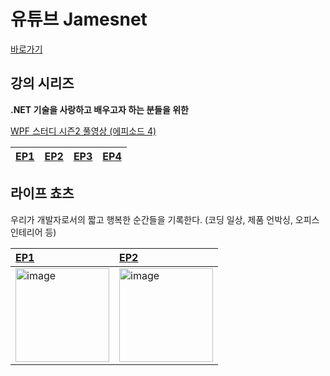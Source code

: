 # 유튜브 Jamesnet

[바로가기](https://www.youtube.com/channel/@jamesnet214)

## 강의 시리즈
**.NET 기술을 사랑하고 배우고자 하는 분들을 위한** 

[WPF 스터디 시즌2 풀영상 (에피소드 4)](#)

| [EP1](https://www.youtube.com/live/XRKo7svG9-k?feature=share) | [EP2](https://www.youtube.com/live/9iBRBRN8pPU?feature=share) | [EP3](https://www.youtube.com/live/8nPgWLrhdS0?feature=share) | [EP4](https://www.youtube.com/live/ft9Pn_Id3-8?feature=share) |
|:---|:---|:---|:---|



## 라이프 쵸츠

우리가 개발자로서의 짧고 행복한 순간들을 기록한다.  (코딩 일상, 제품 언박싱, 오피스 인테리어 등)

| [EP1](https://youtube.com/shorts/rh-cu5YtnSI?feature=share) | [EP2](https://youtube.com/shorts/PWkpWB_Pm10?feature=share) |
|:---|:---|
| <img width="150" alt="image" src="https://user-images.githubusercontent.com/101777355/233140737-ba2e63dc-ef7c-4495-9558-2266ae974339.png"> | <img width="150" alt="image" src="https://user-images.githubusercontent.com/101777355/233141431-428f1413-adcb-4fbb-afb3-3f7deff36e08.png"> |

